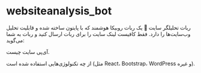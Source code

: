 # websiteanalysis_bot
ربات تحلیلگر سایت
🤖 یک ربات روبیکا هوشمند که با پایتون ساخته شده و قابلیت تحلیل وب‌سایت‌ها را دارد. فقط کافیست لینک سایت را برای ربات ارسال کنید و ربات به شما می‌گوید:

آی‌پی سایت چیست.

از چه تکنولوژی‌هایی استفاده شده است (مثل React، Bootstrap، WordPress و غیره).
